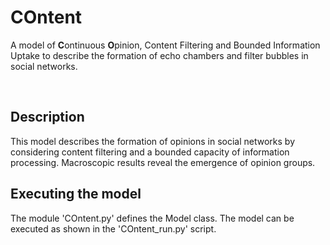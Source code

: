 # COntent
A model of **C**ontinuous **O**pinion, Content Filtering and Bounded Information Uptake to describe the formation of echo chambers and filter bubbles in social networks.

<br />

## Description
This model describes the formation of opinions in social networks by considering content filtering and a bounded capacity of information processing. Macroscopic results reveal the emergence of opinion groups.

## Executing the model
The module 'COntent.py' defines the Model class. The model can be executed as shown in the 'COntent_run.py' script.
